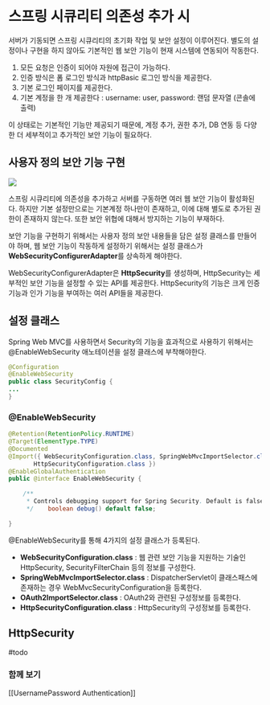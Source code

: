 # 스프링 시큐리티 의존성 추가 시
서버가 기동되면 스프링 시큐리티의 초기화 작업 및 보안 설정이 이루어진다. 
별도의 설정이나 구현을 하지 않아도 기본적인 웹 보안 기능이 현재 시스템에 연동되어 작동한다.

1. 모든 요청은 인증이 되어야 자원에 접근이 가능하다.
2. 인증 방식은 폼 로그인 방식과 httpBasic 로그인 방식을 제공한다.
3. 기본 로그인 페이지를 제공한다.
4. 기본 계정을 한 개 제공한다 : username: user, password: 랜덤 문자열 (콘솔에 출력)

이 상태로는 기본적인 기능만 제공되기 때문에, 계정 추가, 권한 추가, DB 연동 등 다양한 더 세부적이고 추가적인 보안 기능이 필요하다.

## 사용자 정의 보안 기능 구현

![](https://i.imgur.com/rkOUtiR.png)

스프링 시큐리티에 의존성을 추가하고 서버를 구동하면 여러 웹 보안 기능이 활성화된다. 하지만 기본 설정만으로는 기본계정 하나만이 존재하고, 이에 대해 별도로 추가된 권한이 존재하지 않는다. 또한 보안 위협에 대해서 방지하는 기능이 부재하다.

보안 기능을 구현하기 위해서는 사용자 정의 보안 내용들을 담은 설정 클래스를 만들어야 하며, 웹 보안 기능이 작동하게 설정하기 위해서는 설정 클래스가 **WebSecurityConfigurerAdapter**를 상속하게 해야한다. 

WebSecurityConfigurerAdapter은 **HttpSecurity**를 생성하며, HttpSecurity는 세부적인 보안 기능을 설정할 수 있는 API를 제공한다. HttpSecurity의 기능은 크게 인증 기능과 인가 기능을 부여하는 여러 API들을 제공한다.

## 설정 클래스
Spring Web MVC를 사용하면서 Security의 기능을 효과적으로 사용하기 위해서는 @EnableWebSecurity 애노테이션을 설정 클래스에 부착해야한다.
```java
@Configuration
@EnableWebSecurity 
public class SecurityConfig {
...
}
```

### @EnableWebSecurity 
```java
@Retention(RetentionPolicy.RUNTIME)  
@Target(ElementType.TYPE)  
@Documented  
@Import({ WebSecurityConfiguration.class, SpringWebMvcImportSelector.class, OAuth2ImportSelector.class,  
       HttpSecurityConfiguration.class })  
@EnableGlobalAuthentication  
public @interface EnableWebSecurity {  
  
    /**  
     * Controls debugging support for Spring Security. Default is false.     * @return if true, enables debug support with Spring Security  
     */    boolean debug() default false;  
  
}
```

@EnableWebSecurity를 통해 4가지의 설정 클래스가 등록된다.
* **WebSecurityConfiguration.class** : 웹 관련 보안 기능을 지원하는 기술인 HttpSecurity, SecurityFilterChain 등의 정보를 구성한다.
* **SpringWebMvcImportSelector.class** : DispatcherServlet이 클래스패스에 존재하는 경우 WebMvcSecurityConfiguration을 등록한다.
* **OAuth2ImportSelector.class** : OAuth2와 관련된 구성정보를 등록한다.
* **HttpSecurityConfiguration.class** : HttpSecurity의 구성정보를 등록한다.

## HttpSecurity
#todo 

### 함께 보기
[[UsernamePassword Authentication]]